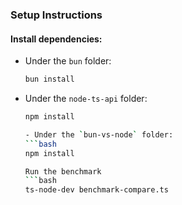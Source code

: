 ### Setup Instructions

#### Install dependencies:

- Under the `bun` folder:
  ```bash
  bun install

- Under the `node-ts-api` folder:
   ```bash
  npm install

   - Under the `bun-vs-node` folder:
   ```bash
  npm install

  Run the benchmark
   ```bash
   ts-node-dev benchmark-compare.ts
   
